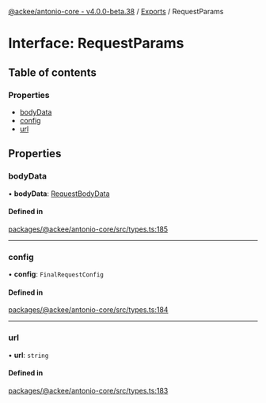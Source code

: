 [@ackee/antonio-core - v4.0.0-beta.38](../README.md) / [Exports](../modules.md) / RequestParams

# Interface: RequestParams

## Table of contents

### Properties

-   [bodyData](requestparams.md#bodydata)
-   [config](requestparams.md#config)
-   [url](requestparams.md#url)

## Properties

### bodyData

• **bodyData**: [RequestBodyData](../modules.md#requestbodydata)

#### Defined in

[packages/@ackee/antonio-core/src/types.ts:185](https://github.com/AckeeCZ/antonio/blob/8bc697c/packages/@ackee/antonio-core/src/types.ts#L185)

---

### config

• **config**: `FinalRequestConfig`

#### Defined in

[packages/@ackee/antonio-core/src/types.ts:184](https://github.com/AckeeCZ/antonio/blob/8bc697c/packages/@ackee/antonio-core/src/types.ts#L184)

---

### url

• **url**: `string`

#### Defined in

[packages/@ackee/antonio-core/src/types.ts:183](https://github.com/AckeeCZ/antonio/blob/8bc697c/packages/@ackee/antonio-core/src/types.ts#L183)
